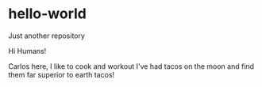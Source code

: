 # hello-world
Just another repository

Hi Humans!

Carlos here, I like to cook and workout
I've had tacos on the moon and find them far superior to earth tacos!
